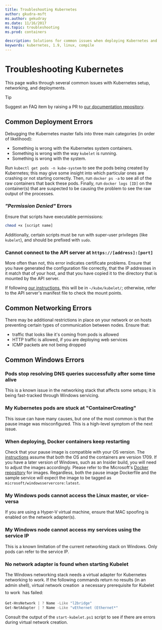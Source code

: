 ```yaml
---
title: Troubleshooting Kubernetes
author: gkudra-msft
ms.author: gekudray
ms.date: 11/16/2017
ms.topic: troubleshooting
ms.prod: containers

description: Solutions for common issues when deploying Kubernetes and joining Windows nodes.
keywords: kubernetes, 1.9, linux, compile
---
```


# Troubleshooting Kubernetes #
This page walks through several common issues with Kubernetes setup, networking, and deployments.

> [!tip]
> Suggest an FAQ item by raising a PR to [our documentation repository](https://github.com/MicrosoftDocs/Virtualization-Documentation/).


## Common Deployment Errors ##
Debugging the Kubernetes master falls into three main categories (in order of likelihood):

  - Something is wrong with the Kubernetes system containers.
  - Something is wrong with the way `kubelet` is running.
  - Something is wrong with the system.


Run `kubectl get pods -n kube-system` to see the pods being created by Kubernetes; this may give some insight into which particular ones are crashing or not starting correctly. Then, run `docker ps -a` to see all of the raw containers that back these pods. Finally, run `docker logs [ID]` on the container(s) that are suspected to be causing the problem to see the raw output of the processes.


### _"Permission Denied"_ Errors ###
Ensure that scripts have executable permissions:

```bash
chmod +x [script name]
```

Additionally, certain scripts must be run with super-user privileges (like `kubelet`), and should be prefixed with `sudo`.


### Cannot connect to the API server at `https://[address]:[port]` ###
More often than not, this error indicates certificate problems. Ensure that you have generated the configuration file correctly, that the IP addresses in it match that of your host, and that you have copied it to the directory that is mounted by the API server.

If following [our instructions](./creating-a-linux-master), this will be in `~/kube/kubelet/`; otherwise, refer to the API server's manifest file to check the mount points.


## Common Networking Errors ##
There may be additional restrictions in place on your network or on hosts preventing certain types of communication between nodes. Ensure that:

  - traffic that looks like it's coming from pods is allowed
  - HTTP traffic is allowed, if you are deploying web services
  - ICMP packets are not being dropped


<!-- ### My Linux node cannot ping my Windows pods ### -->

## Common Windows Errors ##

### Pods stop resolving DNS queries successfully after some time alive ###
This is a known issue in the networking stack that affects some setups; it is being fast-tracked through Windows servicing.


### My Kubernetes pods are stuck at "ContainerCreating" ###
This issue can have many causes, but one of the most common is that the pause image was misconfigured. This is a high-level symptom of the next issue.


### When deploying, Docker containers keep restarting ###
Check that your pause image is compatible with your OS version. The [instructions](./getting-started-kubernetes-windows.md) assume that both the OS and the containers are version 1709. If you have a later version of Windows, such as an Insider build, you will need to adjust the images accordingly. Please refer to the Microsoft's [Docker repository](https://hub.docker.com/u/microsoft/) for images. Regardless, both the pause image Dockerfile and the sample service will expect the image to be tagged as `microsoft/windowsservercore:latest`.


### My Windows pods cannot access the Linux master, or vice-versa ###
If you are using a Hyper-V virtual machine, ensure that MAC spoofing is enabled on the network adapter(s).


### My Windows node cannot access my services using the service IP ###
This is a known limitation of the current networking stack on Windows. Only pods can refer to the service IP.


### No network adapter is found when starting Kubelet ###
The Windows networking stack needs a virtual adapter for Kubernetes networking to work. If the following commands return no results (in an admin shell), virtual network creation &#151; a necessary prerequisite for Kubelet to work &#151; has failed:

```powershell
Get-HnsNetwork | ? Name -Like "l2bridge"
Get-NetAdapter | ? Name -Like "vEthernet (Ethernet*"
```

Consult the output of the `start-kubelet.ps1` script to see if there are errors during virtual network creation.

